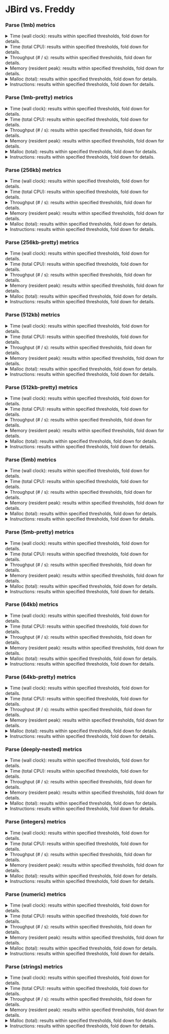 # JBird vs. Freddy

### Parse (1mb) metrics

<details><summary>Time (wall clock): results within specified thresholds, fold down for details.</summary>
<p>

|         Time (wall clock) (μs) *         |        p0 |       p25 |       p50 |       p75 |       p90 |       p99 |      p100 |   Samples |
|:----------------------------------------:|----------:|----------:|----------:|----------:|----------:|----------:|----------:|----------:|
|                  freddy                  |      3036 |      3301 |      3326 |      3379 |      3469 |      4116 |      4525 |       293 |
|                  jbird                   |      1838 |      1892 |      1909 |      1927 |      1954 |      2040 |      2147 |       513 |
|                    Δ                     |     -1198 |     -1409 |     -1417 |     -1452 |     -1515 |     -2076 |     -2378 |       220 |
|              Improvement %               |        39 |        43 |        43 |        43 |        44 |        50 |        53 |       220 |

<p>
</details>

<details><summary>Time (total CPU): results within specified thresholds, fold down for details.</summary>
<p>

|         Time (total CPU) (μs) *          |        p0 |       p25 |       p50 |       p75 |       p90 |       p99 |      p100 |   Samples |
|:----------------------------------------:|----------:|----------:|----------:|----------:|----------:|----------:|----------:|----------:|
|                  freddy                  |      3037 |      3305 |      3328 |      3383 |      3478 |      4119 |      4530 |       293 |
|                  jbird                   |      1839 |      1894 |      1911 |      1930 |      1955 |      2041 |      2150 |       513 |
|                    Δ                     |     -1198 |     -1411 |     -1417 |     -1453 |     -1523 |     -2078 |     -2380 |       220 |
|              Improvement %               |        39 |        43 |        43 |        43 |        44 |        50 |        53 |       220 |

<p>
</details>

<details><summary>Throughput (# / s): results within specified thresholds, fold down for details.</summary>
<p>

|          Throughput (# / s) (#)          |        p0 |       p25 |       p50 |       p75 |       p90 |       p99 |      p100 |   Samples |
|:----------------------------------------:|----------:|----------:|----------:|----------:|----------:|----------:|----------:|----------:|
|                  freddy                  |       329 |       303 |       301 |       296 |       288 |       243 |       221 |       293 |
|                  jbird                   |       544 |       529 |       524 |       519 |       512 |       490 |       466 |       513 |
|                    Δ                     |       215 |       226 |       223 |       223 |       224 |       247 |       245 |       220 |
|              Improvement %               |        65 |        75 |        74 |        75 |        78 |       102 |       111 |       220 |

<p>
</details>

<details><summary>Memory (resident peak): results within specified thresholds, fold down for details.</summary>
<p>

|        Memory (resident peak) (M)        |        p0 |       p25 |       p50 |       p75 |       p90 |       p99 |      p100 |   Samples |
|:----------------------------------------:|----------:|----------:|----------:|----------:|----------:|----------:|----------:|----------:|
|                  freddy                  |        27 |        29 |        29 |        29 |        29 |        29 |        29 |       293 |
|                  jbird                   |        29 |        31 |        31 |        31 |        31 |        31 |        31 |       513 |
|                    Δ                     |         2 |         2 |         2 |         2 |         2 |         2 |         2 |       220 |
|              Improvement %               |        -7 |        -7 |        -7 |        -7 |        -7 |        -7 |        -7 |       220 |

<p>
</details>

<details><summary>Malloc (total): results within specified thresholds, fold down for details.</summary>
<p>

|           Malloc (total) (K) *           |        p0 |       p25 |       p50 |       p75 |       p90 |       p99 |      p100 |   Samples |
|:----------------------------------------:|----------:|----------:|----------:|----------:|----------:|----------:|----------:|----------:|
|                  freddy                  |        11 |        11 |        11 |        11 |        11 |        11 |        11 |       293 |
|                  jbird                   |        11 |        11 |        11 |        11 |        11 |        11 |        11 |       513 |
|                    Δ                     |         0 |         0 |         0 |         0 |         0 |         0 |         0 |       220 |
|              Improvement %               |         0 |         0 |         0 |         0 |         0 |         0 |         0 |       220 |

<p>
</details>

<details><summary>Instructions: results within specified thresholds, fold down for details.</summary>
<p>

|            Instructions (M) *            |        p0 |       p25 |       p50 |       p75 |       p90 |       p99 |      p100 |   Samples |
|:----------------------------------------:|----------:|----------:|----------:|----------:|----------:|----------:|----------:|----------:|
|                  freddy                  |        67 |        67 |        67 |        67 |        67 |        68 |        68 |       293 |
|                  jbird                   |        48 |        48 |        48 |        48 |        48 |        49 |        50 |       513 |
|                    Δ                     |       -19 |       -19 |       -19 |       -19 |       -19 |       -19 |       -18 |       220 |
|              Improvement %               |        28 |        28 |        28 |        28 |        28 |        28 |        26 |       220 |

<p>
</details>

### Parse (1mb-pretty) metrics

<details><summary>Time (wall clock): results within specified thresholds, fold down for details.</summary>
<p>

|         Time (wall clock) (μs) *         |        p0 |       p25 |       p50 |       p75 |       p90 |       p99 |      p100 |   Samples |
|:----------------------------------------:|----------:|----------:|----------:|----------:|----------:|----------:|----------:|----------:|
|                  freddy                  |      3100 |      3320 |      3348 |      3402 |      3488 |      3787 |      3983 |       293 |
|                  jbird                   |      1865 |      1917 |      1933 |      1950 |      1974 |      2048 |      2109 |       507 |
|                    Δ                     |     -1235 |     -1403 |     -1415 |     -1452 |     -1514 |     -1739 |     -1874 |       214 |
|              Improvement %               |        40 |        42 |        42 |        43 |        43 |        46 |        47 |       214 |

<p>
</details>

<details><summary>Time (total CPU): results within specified thresholds, fold down for details.</summary>
<p>

|         Time (total CPU) (μs) *          |        p0 |       p25 |       p50 |       p75 |       p90 |       p99 |      p100 |   Samples |
|:----------------------------------------:|----------:|----------:|----------:|----------:|----------:|----------:|----------:|----------:|
|                  freddy                  |      3101 |      3324 |      3351 |      3406 |      3492 |      3793 |      3985 |       293 |
|                  jbird                   |      1867 |      1919 |      1934 |      1953 |      1972 |      2050 |      2113 |       507 |
|                    Δ                     |     -1234 |     -1405 |     -1417 |     -1453 |     -1520 |     -1743 |     -1872 |       214 |
|              Improvement %               |        40 |        42 |        42 |        43 |        44 |        46 |        47 |       214 |

<p>
</details>

<details><summary>Throughput (# / s): results within specified thresholds, fold down for details.</summary>
<p>

|          Throughput (# / s) (#)          |        p0 |       p25 |       p50 |       p75 |       p90 |       p99 |      p100 |   Samples |
|:----------------------------------------:|----------:|----------:|----------:|----------:|----------:|----------:|----------:|----------:|
|                  freddy                  |       323 |       301 |       299 |       294 |       287 |       264 |       251 |       293 |
|                  jbird                   |       536 |       522 |       518 |       513 |       507 |       488 |       474 |       507 |
|                    Δ                     |       213 |       221 |       219 |       219 |       220 |       224 |       223 |       214 |
|              Improvement %               |        66 |        73 |        73 |        74 |        77 |        85 |        89 |       214 |

<p>
</details>

<details><summary>Memory (resident peak): results within specified thresholds, fold down for details.</summary>
<p>

|        Memory (resident peak) (M)        |        p0 |       p25 |       p50 |       p75 |       p90 |       p99 |      p100 |   Samples |
|:----------------------------------------:|----------:|----------:|----------:|----------:|----------:|----------:|----------:|----------:|
|                  freddy                  |        27 |        29 |        29 |        29 |        29 |        29 |        29 |       293 |
|                  jbird                   |        29 |        31 |        31 |        31 |        31 |        31 |        31 |       507 |
|                    Δ                     |         2 |         2 |         2 |         2 |         2 |         2 |         2 |       214 |
|              Improvement %               |        -7 |        -7 |        -7 |        -7 |        -7 |        -7 |        -7 |       214 |

<p>
</details>

<details><summary>Malloc (total): results within specified thresholds, fold down for details.</summary>
<p>

|           Malloc (total) (K) *           |        p0 |       p25 |       p50 |       p75 |       p90 |       p99 |      p100 |   Samples |
|:----------------------------------------:|----------:|----------:|----------:|----------:|----------:|----------:|----------:|----------:|
|                  freddy                  |        11 |        11 |        11 |        11 |        11 |        11 |        11 |       293 |
|                  jbird                   |        11 |        11 |        11 |        11 |        11 |        11 |        11 |       507 |
|                    Δ                     |         0 |         0 |         0 |         0 |         0 |         0 |         0 |       214 |
|              Improvement %               |         0 |         0 |         0 |         0 |         0 |         0 |         0 |       214 |

<p>
</details>

<details><summary>Instructions: results within specified thresholds, fold down for details.</summary>
<p>

|            Instructions (M) *            |        p0 |       p25 |       p50 |       p75 |       p90 |       p99 |      p100 |   Samples |
|:----------------------------------------:|----------:|----------:|----------:|----------:|----------:|----------:|----------:|----------:|
|                  freddy                  |        67 |        68 |        68 |        68 |        68 |        69 |        69 |       293 |
|                  jbird                   |        48 |        48 |        48 |        48 |        48 |        50 |        50 |       507 |
|                    Δ                     |       -19 |       -20 |       -20 |       -20 |       -20 |       -19 |       -19 |       214 |
|              Improvement %               |        28 |        29 |        29 |        29 |        29 |        28 |        28 |       214 |

<p>
</details>

### Parse (256kb) metrics

<details><summary>Time (wall clock): results within specified thresholds, fold down for details.</summary>
<p>

|         Time (wall clock) (μs) *         |        p0 |       p25 |       p50 |       p75 |       p90 |       p99 |      p100 |   Samples |
|:----------------------------------------:|----------:|----------:|----------:|----------:|----------:|----------:|----------:|----------:|
|                  freddy                  |       735 |       810 |       819 |       827 |       835 |       867 |       962 |      1163 |
|                  jbird                   |       457 |       467 |       474 |       487 |       499 |       523 |       584 |      1944 |
|                    Δ                     |      -278 |      -343 |      -345 |      -340 |      -336 |      -344 |      -378 |       781 |
|              Improvement %               |        38 |        42 |        42 |        41 |        40 |        40 |        39 |       781 |

<p>
</details>

<details><summary>Time (total CPU): results within specified thresholds, fold down for details.</summary>
<p>

|         Time (total CPU) (μs) *          |        p0 |       p25 |       p50 |       p75 |       p90 |       p99 |      p100 |   Samples |
|:----------------------------------------:|----------:|----------:|----------:|----------:|----------:|----------:|----------:|----------:|
|                  freddy                  |       736 |       812 |       821 |       828 |       838 |       869 |       963 |      1163 |
|                  jbird                   |       458 |       468 |       476 |       489 |       501 |       524 |       587 |      1944 |
|                    Δ                     |      -278 |      -344 |      -345 |      -339 |      -337 |      -345 |      -376 |       781 |
|              Improvement %               |        38 |        42 |        42 |        41 |        40 |        40 |        39 |       781 |

<p>
</details>

<details><summary>Throughput (# / s): results within specified thresholds, fold down for details.</summary>
<p>

|          Throughput (# / s) (#)          |        p0 |       p25 |       p50 |       p75 |       p90 |       p99 |      p100 |   Samples |
|:----------------------------------------:|----------:|----------:|----------:|----------:|----------:|----------:|----------:|----------:|
|                  freddy                  |      1361 |      1234 |      1221 |      1210 |      1198 |      1153 |      1040 |      1163 |
|                  jbird                   |      2188 |      2143 |      2109 |      2051 |      2002 |      1914 |      1713 |      1944 |
|                    Δ                     |       827 |       909 |       888 |       841 |       804 |       761 |       673 |       781 |
|              Improvement %               |        61 |        74 |        73 |        70 |        67 |        66 |        65 |       781 |

<p>
</details>

<details><summary>Memory (resident peak): results within specified thresholds, fold down for details.</summary>
<p>

|        Memory (resident peak) (M)        |        p0 |       p25 |       p50 |       p75 |       p90 |       p99 |      p100 |   Samples |
|:----------------------------------------:|----------:|----------:|----------:|----------:|----------:|----------:|----------:|----------:|
|                  freddy                  |        25 |        26 |        26 |        26 |        26 |        26 |        26 |      1163 |
|                  jbird                   |        26 |        27 |        27 |        27 |        27 |        27 |        27 |      1944 |
|                    Δ                     |         1 |         1 |         1 |         1 |         1 |         1 |         1 |       781 |
|              Improvement %               |        -4 |        -4 |        -4 |        -4 |        -4 |        -4 |        -4 |       781 |

<p>
</details>

<details><summary>Malloc (total): results within specified thresholds, fold down for details.</summary>
<p>

|             Malloc (total) *             |        p0 |       p25 |       p50 |       p75 |       p90 |       p99 |      p100 |   Samples |
|:----------------------------------------:|----------:|----------:|----------:|----------:|----------:|----------:|----------:|----------:|
|                  freddy                  |      2650 |      2650 |      2650 |      2650 |      2650 |      2650 |      2650 |      1163 |
|                  jbird                   |      2636 |      2636 |      2636 |      2636 |      2636 |      2636 |      2636 |      1944 |
|                    Δ                     |       -14 |       -14 |       -14 |       -14 |       -14 |       -14 |       -14 |       781 |
|              Improvement %               |         1 |         1 |         1 |         1 |         1 |         1 |         1 |       781 |

<p>
</details>

<details><summary>Instructions: results within specified thresholds, fold down for details.</summary>
<p>

|            Instructions (M) *            |        p0 |       p25 |       p50 |       p75 |       p90 |       p99 |      p100 |   Samples |
|:----------------------------------------:|----------:|----------:|----------:|----------:|----------:|----------:|----------:|----------:|
|                  freddy                  |        17 |        17 |        17 |        17 |        17 |        17 |        17 |      1163 |
|                  jbird                   |        12 |        12 |        12 |        12 |        12 |        12 |        12 |      1944 |
|                    Δ                     |        -5 |        -5 |        -5 |        -5 |        -5 |        -5 |        -5 |       781 |
|              Improvement %               |        29 |        29 |        29 |        29 |        29 |        29 |        29 |       781 |

<p>
</details>

### Parse (256kb-pretty) metrics

<details><summary>Time (wall clock): results within specified thresholds, fold down for details.</summary>
<p>

|         Time (wall clock) (μs) *         |        p0 |       p25 |       p50 |       p75 |       p90 |       p99 |      p100 |   Samples |
|:----------------------------------------:|----------:|----------:|----------:|----------:|----------:|----------:|----------:|----------:|
|                  freddy                  |       738 |       807 |       815 |       821 |       829 |       849 |       867 |      1170 |
|                  jbird                   |       463 |       473 |       481 |       494 |       504 |       525 |       601 |      1922 |
|                    Δ                     |      -275 |      -334 |      -334 |      -327 |      -325 |      -324 |      -266 |       752 |
|              Improvement %               |        37 |        41 |        41 |        40 |        39 |        38 |        31 |       752 |

<p>
</details>

<details><summary>Time (total CPU): results within specified thresholds, fold down for details.</summary>
<p>

|         Time (total CPU) (μs) *          |        p0 |       p25 |       p50 |       p75 |       p90 |       p99 |      p100 |   Samples |
|:----------------------------------------:|----------:|----------:|----------:|----------:|----------:|----------:|----------:|----------:|
|                  freddy                  |       740 |       808 |       816 |       823 |       831 |       852 |       864 |      1170 |
|                  jbird                   |       464 |       474 |       482 |       496 |       506 |       527 |       605 |      1922 |
|                    Δ                     |      -276 |      -334 |      -334 |      -327 |      -325 |      -325 |      -259 |       752 |
|              Improvement %               |        37 |        41 |        41 |        40 |        39 |        38 |        30 |       752 |

<p>
</details>

<details><summary>Throughput (# / s): results within specified thresholds, fold down for details.</summary>
<p>

|          Throughput (# / s) (#)          |        p0 |       p25 |       p50 |       p75 |       p90 |       p99 |      p100 |   Samples |
|:----------------------------------------:|----------:|----------:|----------:|----------:|----------:|----------:|----------:|----------:|
|                  freddy                  |      1354 |      1240 |      1228 |      1218 |      1207 |      1178 |      1154 |      1170 |
|                  jbird                   |      2161 |      2117 |      2081 |      2025 |      1984 |      1904 |      1664 |      1922 |
|                    Δ                     |       807 |       877 |       853 |       807 |       777 |       726 |       510 |       752 |
|              Improvement %               |        60 |        71 |        69 |        66 |        64 |        62 |        44 |       752 |

<p>
</details>

<details><summary>Memory (resident peak): results within specified thresholds, fold down for details.</summary>
<p>

|        Memory (resident peak) (M)        |        p0 |       p25 |       p50 |       p75 |       p90 |       p99 |      p100 |   Samples |
|:----------------------------------------:|----------:|----------:|----------:|----------:|----------:|----------:|----------:|----------:|
|                  freddy                  |        26 |        26 |        26 |        26 |        26 |        26 |        26 |      1170 |
|                  jbird                   |        26 |        27 |        27 |        27 |        27 |        27 |        27 |      1922 |
|                    Δ                     |         0 |         1 |         1 |         1 |         1 |         1 |         1 |       752 |
|              Improvement %               |         0 |        -4 |        -4 |        -4 |        -4 |        -4 |        -4 |       752 |

<p>
</details>

<details><summary>Malloc (total): results within specified thresholds, fold down for details.</summary>
<p>

|             Malloc (total) *             |        p0 |       p25 |       p50 |       p75 |       p90 |       p99 |      p100 |   Samples |
|:----------------------------------------:|----------:|----------:|----------:|----------:|----------:|----------:|----------:|----------:|
|                  freddy                  |      2650 |      2650 |      2650 |      2650 |      2650 |      2650 |      2650 |      1170 |
|                  jbird                   |      2636 |      2636 |      2636 |      2636 |      2636 |      2636 |      2636 |      1922 |
|                    Δ                     |       -14 |       -14 |       -14 |       -14 |       -14 |       -14 |       -14 |       752 |
|              Improvement %               |         1 |         1 |         1 |         1 |         1 |         1 |         1 |       752 |

<p>
</details>

<details><summary>Instructions: results within specified thresholds, fold down for details.</summary>
<p>

|            Instructions (M) *            |        p0 |       p25 |       p50 |       p75 |       p90 |       p99 |      p100 |   Samples |
|:----------------------------------------:|----------:|----------:|----------:|----------:|----------:|----------:|----------:|----------:|
|                  freddy                  |        17 |        17 |        17 |        17 |        17 |        17 |        17 |      1170 |
|                  jbird                   |        12 |        12 |        12 |        12 |        12 |        12 |        13 |      1922 |
|                    Δ                     |        -5 |        -5 |        -5 |        -5 |        -5 |        -5 |        -4 |       752 |
|              Improvement %               |        29 |        29 |        29 |        29 |        29 |        29 |        24 |       752 |

<p>
</details>

### Parse (512kb) metrics

<details><summary>Time (wall clock): results within specified thresholds, fold down for details.</summary>
<p>

|         Time (wall clock) (μs) *         |        p0 |       p25 |       p50 |       p75 |       p90 |       p99 |      p100 |   Samples |
|:----------------------------------------:|----------:|----------:|----------:|----------:|----------:|----------:|----------:|----------:|
|                  freddy                  |      1488 |      1623 |      1634 |      1652 |      1673 |      1723 |      1898 |       596 |
|                  jbird                   |       918 |       946 |       958 |       969 |       980 |      1018 |      1124 |      1004 |
|                    Δ                     |      -570 |      -677 |      -676 |      -683 |      -693 |      -705 |      -774 |       408 |
|              Improvement %               |        38 |        42 |        41 |        41 |        41 |        41 |        41 |       408 |

<p>
</details>

<details><summary>Time (total CPU): results within specified thresholds, fold down for details.</summary>
<p>

|         Time (total CPU) (μs) *          |        p0 |       p25 |       p50 |       p75 |       p90 |       p99 |      p100 |   Samples |
|:----------------------------------------:|----------:|----------:|----------:|----------:|----------:|----------:|----------:|----------:|
|                  freddy                  |      1491 |      1625 |      1637 |      1654 |      1674 |      1725 |      1904 |       596 |
|                  jbird                   |       919 |       947 |       959 |       971 |       982 |      1019 |      1127 |      1004 |
|                    Δ                     |      -572 |      -678 |      -678 |      -683 |      -692 |      -706 |      -777 |       408 |
|              Improvement %               |        38 |        42 |        41 |        41 |        41 |        41 |        41 |       408 |

<p>
</details>

<details><summary>Throughput (# / s): results within specified thresholds, fold down for details.</summary>
<p>

|          Throughput (# / s) (#)          |        p0 |       p25 |       p50 |       p75 |       p90 |       p99 |      p100 |   Samples |
|:----------------------------------------:|----------:|----------:|----------:|----------:|----------:|----------:|----------:|----------:|
|                  freddy                  |       672 |       616 |       612 |       606 |       598 |       580 |       527 |       596 |
|                  jbird                   |      1090 |      1058 |      1044 |      1032 |      1021 |       983 |       890 |      1004 |
|                    Δ                     |       418 |       442 |       432 |       426 |       423 |       403 |       363 |       408 |
|              Improvement %               |        62 |        72 |        71 |        70 |        71 |        69 |        69 |       408 |

<p>
</details>

<details><summary>Memory (resident peak): results within specified thresholds, fold down for details.</summary>
<p>

|        Memory (resident peak) (M)        |        p0 |       p25 |       p50 |       p75 |       p90 |       p99 |      p100 |   Samples |
|:----------------------------------------:|----------:|----------:|----------:|----------:|----------:|----------:|----------:|----------:|
|                  freddy                  |        26 |        27 |        27 |        27 |        27 |        27 |        27 |       596 |
|                  jbird                   |        26 |        28 |        28 |        28 |        28 |        28 |        28 |      1004 |
|                    Δ                     |         0 |         1 |         1 |         1 |         1 |         1 |         1 |       408 |
|              Improvement %               |         0 |        -4 |        -4 |        -4 |        -4 |        -4 |        -4 |       408 |

<p>
</details>

<details><summary>Malloc (total): results within specified thresholds, fold down for details.</summary>
<p>

|             Malloc (total) *             |        p0 |       p25 |       p50 |       p75 |       p90 |       p99 |      p100 |   Samples |
|:----------------------------------------:|----------:|----------:|----------:|----------:|----------:|----------:|----------:|----------:|
|                  freddy                  |      5279 |      5279 |      5279 |      5279 |      5279 |      5279 |      5279 |       596 |
|                  jbird                   |      5270 |      5270 |      5270 |      5270 |      5270 |      5270 |      5270 |      1004 |
|                    Δ                     |        -9 |        -9 |        -9 |        -9 |        -9 |        -9 |        -9 |       408 |
|              Improvement %               |         0 |         0 |         0 |         0 |         0 |         0 |         0 |       408 |

<p>
</details>

<details><summary>Instructions: results within specified thresholds, fold down for details.</summary>
<p>

|            Instructions (M) *            |        p0 |       p25 |       p50 |       p75 |       p90 |       p99 |      p100 |   Samples |
|:----------------------------------------:|----------:|----------:|----------:|----------:|----------:|----------:|----------:|----------:|
|                  freddy                  |        33 |        33 |        33 |        33 |        33 |        34 |        34 |       596 |
|                  jbird                   |        24 |        24 |        24 |        24 |        24 |        24 |        25 |      1004 |
|                    Δ                     |        -9 |        -9 |        -9 |        -9 |        -9 |       -10 |        -9 |       408 |
|              Improvement %               |        27 |        27 |        27 |        27 |        27 |        29 |        26 |       408 |

<p>
</details>

### Parse (512kb-pretty) metrics

<details><summary>Time (wall clock): results within specified thresholds, fold down for details.</summary>
<p>

|         Time (wall clock) (μs) *         |        p0 |       p25 |       p50 |       p75 |       p90 |       p99 |      p100 |   Samples |
|:----------------------------------------:|----------:|----------:|----------:|----------:|----------:|----------:|----------:|----------:|
|                  freddy                  |      1510 |      1645 |      1654 |      1666 |      1679 |      1723 |      1741 |       590 |
|                  jbird                   |       923 |       950 |       960 |       973 |       992 |      1044 |      1172 |       999 |
|                    Δ                     |      -587 |      -695 |      -694 |      -693 |      -687 |      -679 |      -569 |       409 |
|              Improvement %               |        39 |        42 |        42 |        42 |        41 |        39 |        33 |       409 |

<p>
</details>

<details><summary>Time (total CPU): results within specified thresholds, fold down for details.</summary>
<p>

|         Time (total CPU) (μs) *          |        p0 |       p25 |       p50 |       p75 |       p90 |       p99 |      p100 |   Samples |
|:----------------------------------------:|----------:|----------:|----------:|----------:|----------:|----------:|----------:|----------:|
|                  freddy                  |      1511 |      1647 |      1656 |      1668 |      1681 |      1726 |      1744 |       590 |
|                  jbird                   |       925 |       951 |       962 |       975 |       994 |      1046 |      1175 |       999 |
|                    Δ                     |      -586 |      -696 |      -694 |      -693 |      -687 |      -680 |      -569 |       409 |
|              Improvement %               |        39 |        42 |        42 |        42 |        41 |        39 |        33 |       409 |

<p>
</details>

<details><summary>Throughput (# / s): results within specified thresholds, fold down for details.</summary>
<p>

|          Throughput (# / s) (#)          |        p0 |       p25 |       p50 |       p75 |       p90 |       p99 |      p100 |   Samples |
|:----------------------------------------:|----------:|----------:|----------:|----------:|----------:|----------:|----------:|----------:|
|                  freddy                  |       662 |       608 |       605 |       600 |       596 |       580 |       574 |       590 |
|                  jbird                   |      1083 |      1053 |      1042 |      1028 |      1009 |       958 |       853 |       999 |
|                    Δ                     |       421 |       445 |       437 |       428 |       413 |       378 |       279 |       409 |
|              Improvement %               |        64 |        73 |        72 |        71 |        69 |        65 |        49 |       409 |

<p>
</details>

<details><summary>Memory (resident peak): results within specified thresholds, fold down for details.</summary>
<p>

|        Memory (resident peak) (M)        |        p0 |       p25 |       p50 |       p75 |       p90 |       p99 |      p100 |   Samples |
|:----------------------------------------:|----------:|----------:|----------:|----------:|----------:|----------:|----------:|----------:|
|                  freddy                  |        26 |        27 |        27 |        27 |        27 |        27 |        27 |       590 |
|                  jbird                   |        26 |        28 |        28 |        28 |        28 |        28 |        28 |       999 |
|                    Δ                     |         0 |         1 |         1 |         1 |         1 |         1 |         1 |       409 |
|              Improvement %               |         0 |        -4 |        -4 |        -4 |        -4 |        -4 |        -4 |       409 |

<p>
</details>

<details><summary>Malloc (total): results within specified thresholds, fold down for details.</summary>
<p>

|             Malloc (total) *             |        p0 |       p25 |       p50 |       p75 |       p90 |       p99 |      p100 |   Samples |
|:----------------------------------------:|----------:|----------:|----------:|----------:|----------:|----------:|----------:|----------:|
|                  freddy                  |      5279 |      5279 |      5279 |      5279 |      5279 |      5279 |      5279 |       590 |
|                  jbird                   |      5270 |      5270 |      5270 |      5270 |      5270 |      5270 |      5270 |       999 |
|                    Δ                     |        -9 |        -9 |        -9 |        -9 |        -9 |        -9 |        -9 |       409 |
|              Improvement %               |         0 |         0 |         0 |         0 |         0 |         0 |         0 |       409 |

<p>
</details>

<details><summary>Instructions: results within specified thresholds, fold down for details.</summary>
<p>

|            Instructions (M) *            |        p0 |       p25 |       p50 |       p75 |       p90 |       p99 |      p100 |   Samples |
|:----------------------------------------:|----------:|----------:|----------:|----------:|----------:|----------:|----------:|----------:|
|                  freddy                  |        34 |        34 |        34 |        34 |        34 |        34 |        34 |       590 |
|                  jbird                   |        24 |        24 |        24 |        24 |        24 |        25 |        26 |       999 |
|                    Δ                     |       -10 |       -10 |       -10 |       -10 |       -10 |        -9 |        -8 |       409 |
|              Improvement %               |        29 |        29 |        29 |        29 |        29 |        26 |        24 |       409 |

<p>
</details>

### Parse (5mb) metrics

<details><summary>Time (wall clock): results within specified thresholds, fold down for details.</summary>
<p>

|         Time (wall clock) (ms) *         |        p0 |       p25 |       p50 |       p75 |       p90 |       p99 |      p100 |   Samples |
|:----------------------------------------:|----------:|----------:|----------:|----------:|----------:|----------:|----------:|----------:|
|                  freddy                  |        16 |        16 |        17 |        17 |        17 |        18 |        18 |        61 |
|                  jbird                   |        10 |        10 |        10 |        11 |        11 |        11 |        11 |        95 |
|                    Δ                     |        -6 |        -6 |        -7 |        -6 |        -6 |        -7 |        -7 |        34 |
|              Improvement %               |        38 |        38 |        41 |        35 |        35 |        39 |        39 |        34 |

<p>
</details>

<details><summary>Time (total CPU): results within specified thresholds, fold down for details.</summary>
<p>

|         Time (total CPU) (ms) *          |        p0 |       p25 |       p50 |       p75 |       p90 |       p99 |      p100 |   Samples |
|:----------------------------------------:|----------:|----------:|----------:|----------:|----------:|----------:|----------:|----------:|
|                  freddy                  |        16 |        16 |        17 |        17 |        17 |        17 |        17 |        61 |
|                  jbird                   |        10 |        10 |        10 |        11 |        11 |        11 |        11 |        95 |
|                    Δ                     |        -6 |        -6 |        -7 |        -6 |        -6 |        -6 |        -6 |        34 |
|              Improvement %               |        38 |        38 |        41 |        35 |        35 |        35 |        35 |        34 |

<p>
</details>

<details><summary>Throughput (# / s): results within specified thresholds, fold down for details.</summary>
<p>

|          Throughput (# / s) (#)          |        p0 |       p25 |       p50 |       p75 |       p90 |       p99 |      p100 |   Samples |
|:----------------------------------------:|----------:|----------:|----------:|----------:|----------:|----------:|----------:|----------:|
|                  freddy                  |        62 |        61 |        61 |        60 |        60 |        57 |        57 |        61 |
|                  jbird                   |        98 |        96 |        96 |        95 |        94 |        91 |        91 |        95 |
|                    Δ                     |        36 |        35 |        35 |        35 |        34 |        34 |        34 |        34 |
|              Improvement %               |        58 |        57 |        57 |        58 |        57 |        60 |        60 |        34 |

<p>
</details>

<details><summary>Memory (resident peak): results within specified thresholds, fold down for details.</summary>
<p>

|        Memory (resident peak) (M)        |        p0 |       p25 |       p50 |       p75 |       p90 |       p99 |      p100 |   Samples |
|:----------------------------------------:|----------:|----------:|----------:|----------:|----------:|----------:|----------:|----------:|
|                  freddy                  |        35 |        41 |        41 |        41 |        41 |        41 |        41 |        61 |
|                  jbird                   |        28 |        52 |        52 |        52 |        52 |        52 |        52 |        95 |
|                    Δ                     |        -7 |        11 |        11 |        11 |        11 |        11 |        11 |        34 |
|              Improvement %               |        20 |       -27 |       -27 |       -27 |       -27 |       -27 |       -27 |        34 |

<p>
</details>

<details><summary>Malloc (total): results within specified thresholds, fold down for details.</summary>
<p>

|           Malloc (total) (K) *           |        p0 |       p25 |       p50 |       p75 |       p90 |       p99 |      p100 |   Samples |
|:----------------------------------------:|----------:|----------:|----------:|----------:|----------:|----------:|----------:|----------:|
|                  freddy                  |        53 |        53 |        53 |        53 |        53 |        53 |        53 |        61 |
|                  jbird                   |        53 |        53 |        53 |        53 |        53 |        53 |        53 |        95 |
|                    Δ                     |         0 |         0 |         0 |         0 |         0 |         0 |         0 |        34 |
|              Improvement %               |         0 |         0 |         0 |         0 |         0 |         0 |         0 |        34 |

<p>
</details>

<details><summary>Instructions: results within specified thresholds, fold down for details.</summary>
<p>

|            Instructions (M) *            |        p0 |       p25 |       p50 |       p75 |       p90 |       p99 |      p100 |   Samples |
|:----------------------------------------:|----------:|----------:|----------:|----------:|----------:|----------:|----------:|----------:|
|                  freddy                  |       332 |       333 |       333 |       333 |       333 |       337 |       337 |        61 |
|                  jbird                   |       247 |       247 |       247 |       248 |       248 |       256 |       256 |        95 |
|                    Δ                     |       -85 |       -86 |       -86 |       -85 |       -85 |       -81 |       -81 |        34 |
|              Improvement %               |        26 |        26 |        26 |        26 |        26 |        24 |        24 |        34 |

<p>
</details>

### Parse (5mb-pretty) metrics

<details><summary>Time (wall clock): results within specified thresholds, fold down for details.</summary>
<p>

|         Time (wall clock) (ms) *         |        p0 |       p25 |       p50 |       p75 |       p90 |       p99 |      p100 |   Samples |
|:----------------------------------------:|----------:|----------:|----------:|----------:|----------:|----------:|----------:|----------:|
|                  freddy                  |        16 |        17 |        17 |        17 |        17 |        18 |        18 |        60 |
|                  jbird                   |        10 |        10 |        10 |        10 |        11 |        11 |        11 |        96 |
|                    Δ                     |        -6 |        -7 |        -7 |        -7 |        -6 |        -7 |        -7 |        36 |
|              Improvement %               |        38 |        41 |        41 |        41 |        35 |        39 |        39 |        36 |

<p>
</details>

<details><summary>Time (total CPU): results within specified thresholds, fold down for details.</summary>
<p>

|         Time (total CPU) (ms) *          |        p0 |       p25 |       p50 |       p75 |       p90 |       p99 |      p100 |   Samples |
|:----------------------------------------:|----------:|----------:|----------:|----------:|----------:|----------:|----------:|----------:|
|                  freddy                  |        16 |        17 |        17 |        17 |        17 |        18 |        18 |        60 |
|                  jbird                   |        10 |        10 |        10 |        10 |        11 |        11 |        11 |        96 |
|                    Δ                     |        -6 |        -7 |        -7 |        -7 |        -6 |        -7 |        -7 |        36 |
|              Improvement %               |        38 |        41 |        41 |        41 |        35 |        39 |        39 |        36 |

<p>
</details>

<details><summary>Throughput (# / s): results within specified thresholds, fold down for details.</summary>
<p>

|          Throughput (# / s) (#)          |        p0 |       p25 |       p50 |       p75 |       p90 |       p99 |      p100 |   Samples |
|:----------------------------------------:|----------:|----------:|----------:|----------:|----------:|----------:|----------:|----------:|
|                  freddy                  |        62 |        60 |        60 |        60 |        59 |        56 |        56 |        60 |
|                  jbird                   |       100 |        98 |        98 |        97 |        95 |        89 |        89 |        96 |
|                    Δ                     |        38 |        38 |        38 |        37 |        36 |        33 |        33 |        36 |
|              Improvement %               |        61 |        63 |        63 |        62 |        61 |        59 |        59 |        36 |

<p>
</details>

<details><summary>Memory (resident peak): results within specified thresholds, fold down for details.</summary>
<p>

|        Memory (resident peak) (M)        |        p0 |       p25 |       p50 |       p75 |       p90 |       p99 |      p100 |   Samples |
|:----------------------------------------:|----------:|----------:|----------:|----------:|----------:|----------:|----------:|----------:|
|                  freddy                  |        35 |        39 |        39 |        40 |        41 |        41 |        41 |        60 |
|                  jbird                   |        28 |        52 |        52 |        52 |        52 |        52 |        52 |        96 |
|                    Δ                     |        -7 |        13 |        13 |        12 |        11 |        11 |        11 |        36 |
|              Improvement %               |        20 |       -33 |       -33 |       -30 |       -27 |       -27 |       -27 |        36 |

<p>
</details>

<details><summary>Malloc (total): results within specified thresholds, fold down for details.</summary>
<p>

|           Malloc (total) (K) *           |        p0 |       p25 |       p50 |       p75 |       p90 |       p99 |      p100 |   Samples |
|:----------------------------------------:|----------:|----------:|----------:|----------:|----------:|----------:|----------:|----------:|
|                  freddy                  |        53 |        53 |        53 |        53 |        53 |        53 |        53 |        60 |
|                  jbird                   |        53 |        53 |        53 |        53 |        53 |        53 |        53 |        96 |
|                    Δ                     |         0 |         0 |         0 |         0 |         0 |         0 |         0 |        36 |
|              Improvement %               |         0 |         0 |         0 |         0 |         0 |         0 |         0 |        36 |

<p>
</details>

<details><summary>Instructions: results within specified thresholds, fold down for details.</summary>
<p>

|            Instructions (M) *            |        p0 |       p25 |       p50 |       p75 |       p90 |       p99 |      p100 |   Samples |
|:----------------------------------------:|----------:|----------:|----------:|----------:|----------:|----------:|----------:|----------:|
|                  freddy                  |       338 |       339 |       339 |       339 |       339 |       345 |       345 |        60 |
|                  jbird                   |       247 |       247 |       247 |       247 |       251 |       259 |       259 |        96 |
|                    Δ                     |       -91 |       -92 |       -92 |       -92 |       -88 |       -86 |       -86 |        36 |
|              Improvement %               |        27 |        27 |        27 |        27 |        26 |        25 |        25 |        36 |

<p>
</details>

### Parse (64kb) metrics

<details><summary>Time (wall clock): results within specified thresholds, fold down for details.</summary>
<p>

|         Time (wall clock) (μs) *         |        p0 |       p25 |       p50 |       p75 |       p90 |       p99 |      p100 |   Samples |
|:----------------------------------------:|----------:|----------:|----------:|----------:|----------:|----------:|----------:|----------:|
|                  freddy                  |       184 |       204 |       207 |       210 |       213 |       226 |       254 |      4078 |
|                  jbird                   |       115 |       117 |       118 |       122 |       130 |       140 |       187 |      6471 |
|                    Δ                     |       -69 |       -87 |       -89 |       -88 |       -83 |       -86 |       -67 |      2393 |
|              Improvement %               |        38 |        43 |        43 |        42 |        39 |        38 |        26 |      2393 |

<p>
</details>

<details><summary>Time (total CPU): results within specified thresholds, fold down for details.</summary>
<p>

|         Time (total CPU) (μs) *          |        p0 |       p25 |       p50 |       p75 |       p90 |       p99 |      p100 |   Samples |
|:----------------------------------------:|----------:|----------:|----------:|----------:|----------:|----------:|----------:|----------:|
|                  freddy                  |       186 |       205 |       209 |       212 |       215 |       228 |       256 |      4078 |
|                  jbird                   |       116 |       118 |       119 |       123 |       131 |       142 |       191 |      6471 |
|                    Δ                     |       -70 |       -87 |       -90 |       -89 |       -84 |       -86 |       -65 |      2393 |
|              Improvement %               |        38 |        42 |        43 |        42 |        39 |        38 |        25 |      2393 |

<p>
</details>

<details><summary>Throughput (# / s): results within specified thresholds, fold down for details.</summary>
<p>

|          Throughput (# / s) (#)          |        p0 |       p25 |       p50 |       p75 |       p90 |       p99 |      p100 |   Samples |
|:----------------------------------------:|----------:|----------:|----------:|----------:|----------:|----------:|----------:|----------:|
|                  freddy                  |      5420 |      4919 |      4823 |      4755 |      4695 |      4419 |      3936 |      4078 |
|                  jbird                   |      8727 |      8583 |      8471 |      8223 |      7723 |      7159 |      5344 |      6471 |
|                    Δ                     |      3307 |      3664 |      3648 |      3468 |      3028 |      2740 |      1408 |      2393 |
|              Improvement %               |        61 |        74 |        76 |        73 |        64 |        62 |        36 |      2393 |

<p>
</details>

<details><summary>Memory (resident peak): results within specified thresholds, fold down for details.</summary>
<p>

|        Memory (resident peak) (M)        |        p0 |       p25 |       p50 |       p75 |       p90 |       p99 |      p100 |   Samples |
|:----------------------------------------:|----------:|----------:|----------:|----------:|----------:|----------:|----------:|----------:|
|                  freddy                  |        25 |        25 |        25 |        25 |        25 |        25 |        25 |      4078 |
|                  jbird                   |        25 |        25 |        26 |        26 |        26 |        26 |        26 |      6471 |
|                    Δ                     |         0 |         0 |         1 |         1 |         1 |         1 |         1 |      2393 |
|              Improvement %               |         0 |         0 |        -4 |        -4 |        -4 |        -4 |        -4 |      2393 |

<p>
</details>

<details><summary>Malloc (total): results within specified thresholds, fold down for details.</summary>
<p>

|             Malloc (total) *             |        p0 |       p25 |       p50 |       p75 |       p90 |       p99 |      p100 |   Samples |
|:----------------------------------------:|----------:|----------:|----------:|----------:|----------:|----------:|----------:|----------:|
|                  freddy                  |       674 |       674 |       674 |       674 |       674 |       674 |       674 |      4078 |
|                  jbird                   |       662 |       662 |       662 |       662 |       662 |       662 |       662 |      6471 |
|                    Δ                     |       -12 |       -12 |       -12 |       -12 |       -12 |       -12 |       -12 |      2393 |
|              Improvement %               |         2 |         2 |         2 |         2 |         2 |         2 |         2 |      2393 |

<p>
</details>

<details><summary>Instructions: results within specified thresholds, fold down for details.</summary>
<p>

|            Instructions (K) *            |        p0 |       p25 |       p50 |       p75 |       p90 |       p99 |      p100 |   Samples |
|:----------------------------------------:|----------:|----------:|----------:|----------:|----------:|----------:|----------:|----------:|
|                  freddy                  |      4155 |      4157 |      4157 |      4157 |      4157 |      4223 |      4430 |      4078 |
|                  jbird                   |      2988 |      2990 |      2990 |      2990 |      2990 |      3062 |      3134 |      6471 |
|                    Δ                     |     -1167 |     -1167 |     -1167 |     -1167 |     -1167 |     -1161 |     -1296 |      2393 |
|              Improvement %               |        28 |        28 |        28 |        28 |        28 |        27 |        29 |      2393 |

<p>
</details>

### Parse (64kb-pretty) metrics

<details><summary>Time (wall clock): results within specified thresholds, fold down for details.</summary>
<p>

|         Time (wall clock) (μs) *         |        p0 |       p25 |       p50 |       p75 |       p90 |       p99 |      p100 |   Samples |
|:----------------------------------------:|----------:|----------:|----------:|----------:|----------:|----------:|----------:|----------:|
|                  freddy                  |       186 |       205 |       209 |       212 |       214 |       226 |       252 |      4056 |
|                  jbird                   |       116 |       117 |       119 |       123 |       131 |       140 |       180 |      6429 |
|                    Δ                     |       -70 |       -88 |       -90 |       -89 |       -83 |       -86 |       -72 |      2373 |
|              Improvement %               |        38 |        43 |        43 |        42 |        39 |        38 |        29 |      2373 |

<p>
</details>

<details><summary>Time (total CPU): results within specified thresholds, fold down for details.</summary>
<p>

|         Time (total CPU) (μs) *          |        p0 |       p25 |       p50 |       p75 |       p90 |       p99 |      p100 |   Samples |
|:----------------------------------------:|----------:|----------:|----------:|----------:|----------:|----------:|----------:|----------:|
|                  freddy                  |       187 |       206 |       211 |       213 |       216 |       228 |       245 |      4056 |
|                  jbird                   |       117 |       119 |       120 |       124 |       132 |       142 |       183 |      6429 |
|                    Δ                     |       -70 |       -87 |       -91 |       -89 |       -84 |       -86 |       -62 |      2373 |
|              Improvement %               |        37 |        42 |        43 |        42 |        39 |        38 |        25 |      2373 |

<p>
</details>

<details><summary>Throughput (# / s): results within specified thresholds, fold down for details.</summary>
<p>

|          Throughput (# / s) (#)          |        p0 |       p25 |       p50 |       p75 |       p90 |       p99 |      p100 |   Samples |
|:----------------------------------------:|----------:|----------:|----------:|----------:|----------:|----------:|----------:|----------:|
|                  freddy                  |      5376 |      4883 |      4783 |      4731 |      4671 |      4427 |      3963 |      4056 |
|                  jbird                   |      8618 |      8519 |      8431 |      8163 |      7659 |      7131 |      5559 |      6429 |
|                    Δ                     |      3242 |      3636 |      3648 |      3432 |      2988 |      2704 |      1596 |      2373 |
|              Improvement %               |        60 |        74 |        76 |        73 |        64 |        61 |        40 |      2373 |

<p>
</details>

<details><summary>Memory (resident peak): results within specified thresholds, fold down for details.</summary>
<p>

|        Memory (resident peak) (M)        |        p0 |       p25 |       p50 |       p75 |       p90 |       p99 |      p100 |   Samples |
|:----------------------------------------:|----------:|----------:|----------:|----------:|----------:|----------:|----------:|----------:|
|                  freddy                  |        25 |        25 |        25 |        25 |        25 |        25 |        25 |      4056 |
|                  jbird                   |        25 |        25 |        25 |        25 |        26 |        26 |        26 |      6429 |
|                    Δ                     |         0 |         0 |         0 |         0 |         1 |         1 |         1 |      2373 |
|              Improvement %               |         0 |         0 |         0 |         0 |        -4 |        -4 |        -4 |      2373 |

<p>
</details>

<details><summary>Malloc (total): results within specified thresholds, fold down for details.</summary>
<p>

|             Malloc (total) *             |        p0 |       p25 |       p50 |       p75 |       p90 |       p99 |      p100 |   Samples |
|:----------------------------------------:|----------:|----------:|----------:|----------:|----------:|----------:|----------:|----------:|
|                  freddy                  |       674 |       674 |       674 |       674 |       674 |       674 |       674 |      4056 |
|                  jbird                   |       662 |       662 |       662 |       662 |       662 |       662 |       662 |      6429 |
|                    Δ                     |       -12 |       -12 |       -12 |       -12 |       -12 |       -12 |       -12 |      2373 |
|              Improvement %               |         2 |         2 |         2 |         2 |         2 |         2 |         2 |      2373 |

<p>
</details>

<details><summary>Instructions: results within specified thresholds, fold down for details.</summary>
<p>

|            Instructions (K) *            |        p0 |       p25 |       p50 |       p75 |       p90 |       p99 |      p100 |   Samples |
|:----------------------------------------:|----------:|----------:|----------:|----------:|----------:|----------:|----------:|----------:|
|                  freddy                  |      4228 |      4231 |      4231 |      4231 |      4231 |      4297 |      4311 |      4056 |
|                  jbird                   |      3020 |      3023 |      3023 |      3023 |      3023 |      3095 |      3192 |      6429 |
|                    Δ                     |     -1208 |     -1208 |     -1208 |     -1208 |     -1208 |     -1202 |     -1119 |      2373 |
|              Improvement %               |        29 |        29 |        29 |        29 |        29 |        28 |        26 |      2373 |

<p>
</details>

### Parse (deeply-nested) metrics

<details><summary>Time (wall clock): results within specified thresholds, fold down for details.</summary>
<p>

|         Time (wall clock) (μs) *         |        p0 |       p25 |       p50 |       p75 |       p90 |       p99 |      p100 |   Samples |
|:----------------------------------------:|----------:|----------:|----------:|----------:|----------:|----------:|----------:|----------:|
|                  freddy                  |        54 |        62 |        63 |        64 |        65 |        75 |        97 |     10287 |
|                  jbird                   |        56 |        57 |        57 |        57 |        58 |        73 |       110 |     11472 |
|                    Δ                     |         2 |        -5 |        -6 |        -7 |        -7 |        -2 |        13 |      1185 |
|              Improvement %               |        -4 |         8 |        10 |        11 |        11 |         3 |       -13 |      1185 |

<p>
</details>

<details><summary>Time (total CPU): results within specified thresholds, fold down for details.</summary>
<p>

|         Time (total CPU) (μs) *          |        p0 |       p25 |       p50 |       p75 |       p90 |       p99 |      p100 |   Samples |
|:----------------------------------------:|----------:|----------:|----------:|----------:|----------:|----------:|----------:|----------:|
|                  freddy                  |        56 |        63 |        65 |        65 |        67 |        77 |       108 |     10287 |
|                  jbird                   |        58 |        58 |        58 |        59 |        60 |        75 |       103 |     11472 |
|                    Δ                     |         2 |        -5 |        -7 |        -6 |        -7 |        -2 |        -5 |      1185 |
|              Improvement %               |        -4 |         8 |        11 |         9 |        10 |         3 |         5 |      1185 |

<p>
</details>

<details><summary>Throughput (# / s): results within specified thresholds, fold down for details.</summary>
<p>

|          Throughput (# / s) (K)          |        p0 |       p25 |       p50 |       p75 |       p90 |       p99 |      p100 |   Samples |
|:----------------------------------------:|----------:|----------:|----------:|----------:|----------:|----------:|----------:|----------:|
|                  freddy                  |        18 |        16 |        16 |        16 |        15 |        13 |        10 |     10287 |
|                  jbird                   |        18 |        18 |        18 |        17 |        17 |        14 |         9 |     11472 |
|                    Δ                     |         0 |         2 |         2 |         1 |         2 |         1 |        -1 |      1185 |
|              Improvement %               |         0 |        12 |        12 |         6 |        13 |         8 |       -10 |      1185 |

<p>
</details>

<details><summary>Memory (resident peak): results within specified thresholds, fold down for details.</summary>
<p>

|        Memory (resident peak) (M)        |        p0 |       p25 |       p50 |       p75 |       p90 |       p99 |      p100 |   Samples |
|:----------------------------------------:|----------:|----------:|----------:|----------:|----------:|----------:|----------:|----------:|
|                  freddy                  |        25 |        25 |        25 |        25 |        25 |        25 |        25 |     10287 |
|                  jbird                   |        25 |        25 |        25 |        25 |        25 |        25 |        25 |     11472 |
|                    Δ                     |         0 |         0 |         0 |         0 |         0 |         0 |         0 |      1185 |
|              Improvement %               |         0 |         0 |         0 |         0 |         0 |         0 |         0 |      1185 |

<p>
</details>

<details><summary>Malloc (total): results within specified thresholds, fold down for details.</summary>
<p>

|             Malloc (total) *             |        p0 |       p25 |       p50 |       p75 |       p90 |       p99 |      p100 |   Samples |
|:----------------------------------------:|----------:|----------:|----------:|----------:|----------:|----------:|----------:|----------:|
|                  freddy                  |       308 |       308 |       308 |       308 |       308 |       308 |       308 |     10287 |
|                  jbird                   |       153 |       153 |       153 |       153 |       153 |       153 |       153 |     11472 |
|                    Δ                     |      -155 |      -155 |      -155 |      -155 |      -155 |      -155 |      -155 |      1185 |
|              Improvement %               |        50 |        50 |        50 |        50 |        50 |        50 |        50 |      1185 |

<p>
</details>

<details><summary>Instructions: results within specified thresholds, fold down for details.</summary>
<p>

|            Instructions (K) *            |        p0 |       p25 |       p50 |       p75 |       p90 |       p99 |      p100 |   Samples |
|:----------------------------------------:|----------:|----------:|----------:|----------:|----------:|----------:|----------:|----------:|
|                  freddy                  |      1615 |      1616 |      1616 |      1616 |      1617 |      1650 |      1664 |     10287 |
|                  jbird                   |      1519 |      1520 |      1520 |      1520 |      1520 |      1548 |      1621 |     11472 |
|                    Δ                     |       -96 |       -96 |       -96 |       -96 |       -97 |      -102 |       -43 |      1185 |
|              Improvement %               |         6 |         6 |         6 |         6 |         6 |         6 |         3 |      1185 |

<p>
</details>

### Parse (integers) metrics

<details><summary>Time (wall clock): results within specified thresholds, fold down for details.</summary>
<p>

|         Time (wall clock) (μs) *         |        p0 |       p25 |       p50 |       p75 |       p90 |       p99 |      p100 |   Samples |
|:----------------------------------------:|----------:|----------:|----------:|----------:|----------:|----------:|----------:|----------:|
|                  freddy                  |        91 |       101 |       102 |       103 |       105 |       117 |       157 |      7298 |
|                  jbird                   |        86 |        88 |        90 |        94 |        98 |       108 |       156 |      8267 |
|                    Δ                     |        -5 |       -13 |       -12 |        -9 |        -7 |        -9 |        -1 |       969 |
|              Improvement %               |         5 |        13 |        12 |         9 |         7 |         8 |         1 |       969 |

<p>
</details>

<details><summary>Time (total CPU): results within specified thresholds, fold down for details.</summary>
<p>

|         Time (total CPU) (μs) *          |        p0 |       p25 |       p50 |       p75 |       p90 |       p99 |      p100 |   Samples |
|:----------------------------------------:|----------:|----------:|----------:|----------:|----------:|----------:|----------:|----------:|
|                  freddy                  |        92 |       102 |       103 |       105 |       106 |       119 |       161 |      7298 |
|                  jbird                   |        88 |        89 |        91 |        96 |       100 |       110 |       160 |      8267 |
|                    Δ                     |        -4 |       -13 |       -12 |        -9 |        -6 |        -9 |        -1 |       969 |
|              Improvement %               |         4 |        13 |        12 |         9 |         6 |         8 |         1 |       969 |

<p>
</details>

<details><summary>Throughput (# / s): results within specified thresholds, fold down for details.</summary>
<p>

|          Throughput (# / s) (K)          |        p0 |       p25 |       p50 |       p75 |       p90 |       p99 |      p100 |   Samples |
|:----------------------------------------:|----------:|----------:|----------:|----------:|----------:|----------:|----------:|----------:|
|                  freddy                  |     10999 |      9927 |      9831 |      9703 |      9543 |      8559 |      6366 |      7298 |
|                  jbird                   |     11566 |     11375 |     11175 |     10623 |     10175 |      9263 |      6429 |      8267 |
|                    Δ                     |       567 |      1448 |      1344 |       920 |       632 |       704 |        63 |       969 |
|              Improvement %               |         5 |        15 |        14 |         9 |         7 |         8 |         1 |       969 |

<p>
</details>

<details><summary>Memory (resident peak): results within specified thresholds, fold down for details.</summary>
<p>

|        Memory (resident peak) (M)        |        p0 |       p25 |       p50 |       p75 |       p90 |       p99 |      p100 |   Samples |
|:----------------------------------------:|----------:|----------:|----------:|----------:|----------:|----------:|----------:|----------:|
|                  freddy                  |        25 |        26 |        26 |        26 |        26 |        26 |        26 |      7298 |
|                  jbird                   |        25 |        26 |        26 |        26 |        26 |        26 |        26 |      8267 |
|                    Δ                     |         0 |         0 |         0 |         0 |         0 |         0 |         0 |       969 |
|              Improvement %               |         0 |         0 |         0 |         0 |         0 |         0 |         0 |       969 |

<p>
</details>

<details><summary>Malloc (total): results within specified thresholds, fold down for details.</summary>
<p>

|             Malloc (total) *             |        p0 |       p25 |       p50 |       p75 |       p90 |       p99 |      p100 |   Samples |
|:----------------------------------------:|----------:|----------:|----------:|----------:|----------:|----------:|----------:|----------:|
|                  freddy                  |       216 |       216 |       216 |       216 |       216 |       216 |       216 |      7298 |
|                  jbird                   |        18 |        18 |        18 |        18 |        18 |        18 |        18 |      8267 |
|                    Δ                     |      -198 |      -198 |      -198 |      -198 |      -198 |      -198 |      -198 |       969 |
|              Improvement %               |        92 |        92 |        92 |        92 |        92 |        92 |        92 |       969 |

<p>
</details>

<details><summary>Instructions: results within specified thresholds, fold down for details.</summary>
<p>

|            Instructions (K) *            |        p0 |       p25 |       p50 |       p75 |       p90 |       p99 |      p100 |   Samples |
|:----------------------------------------:|----------:|----------:|----------:|----------:|----------:|----------:|----------:|----------:|
|                  freddy                  |      2661 |      2662 |      2662 |      2662 |      2664 |      2683 |      2853 |      7298 |
|                  jbird                   |      2592 |      2593 |      2593 |      2593 |      2593 |      2603 |      2831 |      8267 |
|                    Δ                     |       -69 |       -69 |       -69 |       -69 |       -71 |       -80 |       -22 |       969 |
|              Improvement %               |         3 |         3 |         3 |         3 |         3 |         3 |         1 |       969 |

<p>
</details>

### Parse (numeric) metrics

<details><summary>Time (wall clock): results within specified thresholds, fold down for details.</summary>
<p>

|         Time (wall clock) (μs) *         |        p0 |       p25 |       p50 |       p75 |       p90 |       p99 |      p100 |   Samples |
|:----------------------------------------:|----------:|----------:|----------:|----------:|----------:|----------:|----------:|----------:|
|                  freddy                  |        84 |        91 |        95 |        96 |        97 |       108 |       139 |      7829 |
|                  jbird                   |        52 |        53 |        54 |        58 |        59 |        69 |       137 |     11725 |
|                    Δ                     |       -32 |       -38 |       -41 |       -38 |       -38 |       -39 |        -2 |      3896 |
|              Improvement %               |        38 |        42 |        43 |        40 |        39 |        36 |         1 |      3896 |

<p>
</details>

<details><summary>Time (total CPU): results within specified thresholds, fold down for details.</summary>
<p>

|         Time (total CPU) (μs) *          |        p0 |       p25 |       p50 |       p75 |       p90 |       p99 |      p100 |   Samples |
|:----------------------------------------:|----------:|----------:|----------:|----------:|----------:|----------:|----------:|----------:|
|                  freddy                  |        85 |        92 |        97 |        97 |        99 |       110 |       142 |      7829 |
|                  jbird                   |        53 |        54 |        55 |        60 |        61 |        70 |       140 |     11725 |
|                    Δ                     |       -32 |       -38 |       -42 |       -37 |       -38 |       -40 |        -2 |      3896 |
|              Improvement %               |        38 |        41 |        43 |        38 |        38 |        36 |         1 |      3896 |

<p>
</details>

<details><summary>Throughput (# / s): results within specified thresholds, fold down for details.</summary>
<p>

|          Throughput (# / s) (K)          |        p0 |       p25 |       p50 |       p75 |       p90 |       p99 |      p100 |   Samples |
|:----------------------------------------:|----------:|----------:|----------:|----------:|----------:|----------:|----------:|----------:|
|                  freddy                  |        12 |        11 |        11 |        10 |        10 |         9 |         7 |      7829 |
|                  jbird                   |        19 |        19 |        19 |        17 |        17 |        15 |         7 |     11725 |
|                    Δ                     |         7 |         8 |         8 |         7 |         7 |         6 |         0 |      3896 |
|              Improvement %               |        58 |        73 |        73 |        70 |        70 |        67 |         0 |      3896 |

<p>
</details>

<details><summary>Memory (resident peak): results within specified thresholds, fold down for details.</summary>
<p>

|        Memory (resident peak) (M)        |        p0 |       p25 |       p50 |       p75 |       p90 |       p99 |      p100 |   Samples |
|:----------------------------------------:|----------:|----------:|----------:|----------:|----------:|----------:|----------:|----------:|
|                  freddy                  |        25 |        25 |        26 |        26 |        26 |        26 |        26 |      7829 |
|                  jbird                   |        25 |        26 |        26 |        26 |        26 |        26 |        26 |     11725 |
|                    Δ                     |         0 |         1 |         0 |         0 |         0 |         0 |         0 |      3896 |
|              Improvement %               |         0 |        -4 |         0 |         0 |         0 |         0 |         0 |      3896 |

<p>
</details>

<details><summary>Malloc (total): results within specified thresholds, fold down for details.</summary>
<p>

|             Malloc (total) *             |        p0 |       p25 |       p50 |       p75 |       p90 |       p99 |      p100 |   Samples |
|:----------------------------------------:|----------:|----------:|----------:|----------:|----------:|----------:|----------:|----------:|
|                  freddy                  |        13 |        13 |        13 |        13 |        13 |        13 |        13 |      7829 |
|                  jbird                   |        10 |        10 |        10 |        10 |        10 |        10 |        10 |     11725 |
|                    Δ                     |        -3 |        -3 |        -3 |        -3 |        -3 |        -3 |        -3 |      3896 |
|              Improvement %               |        23 |        23 |        23 |        23 |        23 |        23 |        23 |      3896 |

<p>
</details>

<details><summary>Instructions: results within specified thresholds, fold down for details.</summary>
<p>

|            Instructions (K) *            |        p0 |       p25 |       p50 |       p75 |       p90 |       p99 |      p100 |   Samples |
|:----------------------------------------:|----------:|----------:|----------:|----------:|----------:|----------:|----------:|----------:|
|                  freddy                  |      1800 |      1801 |      1801 |      1801 |      1801 |      1808 |      1903 |      7829 |
|                  jbird                   |      1589 |      1589 |      1589 |      1589 |      1589 |      1595 |      1713 |     11725 |
|                    Δ                     |      -211 |      -212 |      -212 |      -212 |      -212 |      -213 |      -190 |      3896 |
|              Improvement %               |        12 |        12 |        12 |        12 |        12 |        12 |        10 |      3896 |

<p>
</details>

### Parse (strings) metrics

<details><summary>Time (wall clock): results within specified thresholds, fold down for details.</summary>
<p>

|         Time (wall clock) (μs) *         |        p0 |       p25 |       p50 |       p75 |       p90 |       p99 |      p100 |   Samples |
|:----------------------------------------:|----------:|----------:|----------:|----------:|----------:|----------:|----------:|----------:|
|                  freddy                  |       105 |       116 |       120 |       122 |       124 |       133 |       151 |      6423 |
|                  jbird                   |        28 |        28 |        28 |        31 |        31 |        38 |        71 |     16287 |
|                    Δ                     |       -77 |       -88 |       -92 |       -91 |       -93 |       -95 |       -80 |      9864 |
|              Improvement %               |        73 |        76 |        77 |        75 |        75 |        71 |        53 |      9864 |

<p>
</details>

<details><summary>Time (total CPU): results within specified thresholds, fold down for details.</summary>
<p>

|         Time (total CPU) (μs) *          |        p0 |       p25 |       p50 |       p75 |       p90 |       p99 |      p100 |   Samples |
|:----------------------------------------:|----------:|----------:|----------:|----------:|----------:|----------:|----------:|----------:|
|                  freddy                  |       106 |       118 |       121 |       123 |       126 |       136 |       153 |      6423 |
|                  jbird                   |        29 |        29 |        29 |        32 |        33 |        40 |        67 |     16287 |
|                    Δ                     |       -77 |       -89 |       -92 |       -91 |       -93 |       -96 |       -86 |      9864 |
|              Improvement %               |        73 |        75 |        76 |        74 |        74 |        71 |        56 |      9864 |

<p>
</details>

<details><summary>Throughput (# / s): results within specified thresholds, fold down for details.</summary>
<p>

|          Throughput (# / s) (K)          |        p0 |       p25 |       p50 |       p75 |       p90 |       p99 |      p100 |   Samples |
|:----------------------------------------:|----------:|----------:|----------:|----------:|----------:|----------:|----------:|----------:|
|                  freddy                  |      9531 |      8615 |      8351 |      8207 |      8063 |      7503 |      6615 |      6423 |
|                  jbird                   |     36364 |     35999 |     35839 |     32527 |     32175 |     26591 |     14068 |     16287 |
|                    Δ                     |     26833 |     27384 |     27488 |     24320 |     24112 |     19088 |      7453 |      9864 |
|              Improvement %               |       282 |       318 |       329 |       296 |       299 |       254 |       113 |      9864 |

<p>
</details>

<details><summary>Memory (resident peak): results within specified thresholds, fold down for details.</summary>
<p>

|        Memory (resident peak) (M)        |        p0 |       p25 |       p50 |       p75 |       p90 |       p99 |      p100 |   Samples |
|:----------------------------------------:|----------:|----------:|----------:|----------:|----------:|----------:|----------:|----------:|
|                  freddy                  |        25 |        25 |        25 |        25 |        25 |        25 |        25 |      6423 |
|                  jbird                   |        25 |        25 |        25 |        25 |        25 |        25 |        25 |     16287 |
|                    Δ                     |         0 |         0 |         0 |         0 |         0 |         0 |         0 |      9864 |
|              Improvement %               |         0 |         0 |         0 |         0 |         0 |         0 |         0 |      9864 |

<p>
</details>

<details><summary>Malloc (total): results within specified thresholds, fold down for details.</summary>
<p>

|             Malloc (total) *             |        p0 |       p25 |       p50 |       p75 |       p90 |       p99 |      p100 |   Samples |
|:----------------------------------------:|----------:|----------:|----------:|----------:|----------:|----------:|----------:|----------:|
|                  freddy                  |        89 |        89 |        89 |        89 |        89 |        89 |        89 |      6423 |
|                  jbird                   |        77 |        77 |        77 |        77 |        77 |        77 |        77 |     16287 |
|                    Δ                     |       -12 |       -12 |       -12 |       -12 |       -12 |       -12 |       -12 |      9864 |
|              Improvement %               |        13 |        13 |        13 |        13 |        13 |        13 |        13 |      9864 |

<p>
</details>

<details><summary>Instructions: results within specified thresholds, fold down for details.</summary>
<p>

|            Instructions (K) *            |        p0 |       p25 |       p50 |       p75 |       p90 |       p99 |      p100 |   Samples |
|:----------------------------------------:|----------:|----------:|----------:|----------:|----------:|----------:|----------:|----------:|
|                  freddy                  |      2103 |      2103 |      2105 |      2105 |      2105 |      2120 |      2281 |      6423 |
|                  jbird                   |       877 |       878 |       878 |       878 |       878 |       883 |       961 |     16287 |
|                    Δ                     |     -1226 |     -1225 |     -1227 |     -1227 |     -1227 |     -1237 |     -1320 |      9864 |
|              Improvement %               |        58 |        58 |        58 |        58 |        58 |        58 |        58 |      9864 |

<p>
</details>

